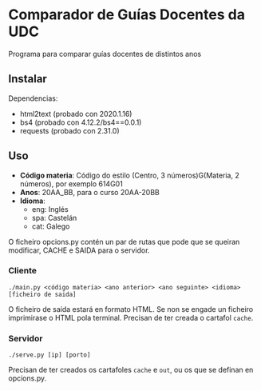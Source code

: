 # Comparador de Guías Docentes da UDC

Programa para comparar guías docentes de distintos anos

## Instalar

Dependencias:

* html2text (probado con 2020.1.16)
* bs4 (probado con 4.12.2/bs4==0.0.1)
* requests (probado con 2.31.0)

## Uso

* **Código materia**: Código do estilo (Centro, 3 números)G(Materia, 2 números), por exemplo 614G01
* **Anos**: 20AA_BB, para o curso 20AA-20BB
* **Idioma**:
	* eng: Inglés
	* spa: Castelán
	* cat: Galego

O ficheiro opcions.py contén un par de rutas que pode que se queiran modificar, CACHE e SAIDA para o servidor.

### Cliente

`./main.py <código materia> <ano anterior> <ano seguinte> <idioma> [ficheiro de saida]`

O ficheiro de saída estará en formato HTML. Se non se engade un ficheiro imprimirase o HTML pola terminal. Precisan de ter creada o cartafol `cache`.

### Servidor

`./serve.py [ip] [porto]`

Precisan de ter creados os cartafoles `cache` e `out`, ou os que se definan en opcions.py.
